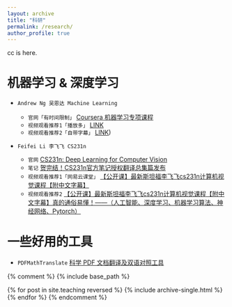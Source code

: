 ```yaml
---
layout: archive
title: "科研"
permalink: /research/
author_profile: true
---
```


cc is here. 

# 机器学习 & 深度学习
* `Andrew Ng 吴恩达 Machine Learning`
  *  `官网「有时间限制」` [Coursera 机器学习专项课程](https://www.coursera.org/specializations/machine-learning-introduction#courses)
  *  `视频观看推荐1「播放多」` [LINK](https://www.bilibili.com/video/BV1Bq421A74G?vd_source=19f572b03f2ec7aebf1de5d4242523ce&spm_id_from=333.788.videopod.episodes)
  *  `视频观看推荐2「自带字幕」` [LINK](https://www.bilibili.com/video/BV1owrpYKEtP/?spm_id_from=333.788.videopod.episodes&vd_source=19f572b03f2ec7aebf1de5d4242523ce&p=125))

* `Feifei Li 李飞飞 CS231n`
  *  `官网` [CS231n: Deep Learning for Computer Vision](http://vision.stanford.edu/teaching/cs231n/index.html)
  *  `笔记` [贺完结！CS231n官方笔记授权翻译总集篇发布](https://zhuanlan.zhihu.com/p/21930884)
  *  `视频观看推荐1「网易云课堂」` [【公开课】最新斯坦福李飞飞cs231n计算机视觉课程【附中文字幕】](https://www.bilibili.com/video/BV1nJ411z7fe?spm_id_from=333.788.videopod.episodes&vd_source=19f572b03f2ec7aebf1de5d4242523ce)
  *  `视频观看推荐2` [【公开课】最新斯坦福李飞飞cs231n计算机视觉课程【附中文字幕】真的通俗易懂！——（人工智能、深度学习、机器学习算法、神经网络、Pytorch）
](https://www.bilibili.com/video/BV1GvyGYCEDP?buvid=Y8431C82ADC6E85B46D09529D930111DA230&from_spmid=search.search-result.0.0&is_story_h5=false&mid=v%2BqB8wGtlO0J4uTL9QU7lA%3D%3D&plat_id=116&share_from=ugc&share_medium=iphone&share_plat=ios&share_session_id=B462D761-9BD5-4D6C-9667-3B26929E57FA&share_source=WEIXIN&share_tag=s_i&spmid=united.player-video-detail.0.0&timestamp=1729649073&unique_k=wU9HpH9&up_id=1266399589&vd_source=19f572b03f2ec7aebf1de5d4242523ce&spm_id_from=333.788.videopod.episodes)
    
# 一些好用的工具
* `PDFMathTranslate` [科学 PDF 文档翻译及双语对照工具](https://github.com/Byaidu/PDFMathTranslate/blob/main/docs/README_zh-CN.md)




{% comment %}
{% include base_path %}

{% for post in site.teaching reversed %}
  {% include archive-single.html %}
{% endfor %}
{% endcomment %}
